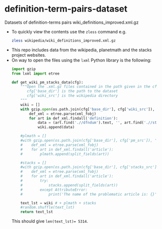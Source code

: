 # definition-term-pairs-dataset
Datasets of definition-terms pairs
wiki_definitions_improved.xml.gz

* To quickly view the contents use the `zless` command e.g. 
   ```bash
   zless wikipedia/wiki_definitions_improved.xml.gz
   ```
* This repo includes data from the wikipedia, planetmath and the stacks project websites.
* On way to open the files using the `lxml` Python library is the following:
    ```python
   import gzip
   from lxml import etree
   
   def get_wiki_pm_stacks_data(cfg):
        """Open the .xml.gz files contained in the path given in the cfg dictionary
           cfg['base_dir'] is the path to the dataset
           cfg['wiki_src'] is the wikipedia directory
        """
        wiki = []
        with gzip.open(os.path.join(cfg['base_dir'], cfg['wiki_src']), 'r') as xml_fobj:
            def_xml = etree.parse(xml_fobj)
            for art in def_xml.findall('definition'):
                data = (art.find('.//dfndum').text, '', art.find('.//stmnt').text)
                wiki.append(data)

        #plmath = []
        #with gzip.open(os.path.join(cfg['base_dir'], cfg['pm_src']), 'r') as xml_fobj:
        #    def_xml = etree.parse(xml_fobj)
        #    for art in def_xml.findall('article'):
        #        plmath.append(split_fields(art))

        #stacks = []
        #with gzip.open(os.path.join(cfg['base_dir'], cfg['stacks_src']), 'r') as xml_fobj:
        #    def_xml = etree.parse(xml_fobj)
        #    for art in def_xml.findall('article'):
        #        try:
        #            stacks.append(split_fields(art))
        #        except AttributeError:
        #            print('The name of the problematic article is: {}'.format(art.attrib['name']))

        text_lst = wiki # + plmath + stacks
        #random.shuffle(text_lst)
        return text_lst 
    ```
    This should give `len(text_lst)= 5314`. 
